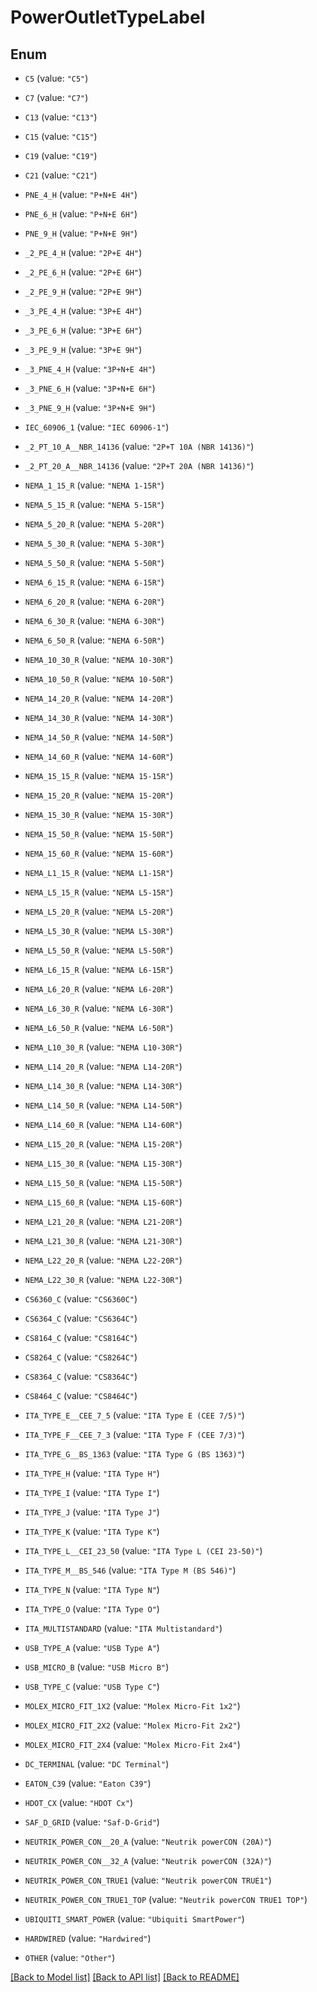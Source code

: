 # PowerOutletTypeLabel

## Enum


* `C5` (value: `"C5"`)

* `C7` (value: `"C7"`)

* `C13` (value: `"C13"`)

* `C15` (value: `"C15"`)

* `C19` (value: `"C19"`)

* `C21` (value: `"C21"`)

* `PNE_4_H` (value: `"P+N+E 4H"`)

* `PNE_6_H` (value: `"P+N+E 6H"`)

* `PNE_9_H` (value: `"P+N+E 9H"`)

* `_2_PE_4_H` (value: `"2P+E 4H"`)

* `_2_PE_6_H` (value: `"2P+E 6H"`)

* `_2_PE_9_H` (value: `"2P+E 9H"`)

* `_3_PE_4_H` (value: `"3P+E 4H"`)

* `_3_PE_6_H` (value: `"3P+E 6H"`)

* `_3_PE_9_H` (value: `"3P+E 9H"`)

* `_3_PNE_4_H` (value: `"3P+N+E 4H"`)

* `_3_PNE_6_H` (value: `"3P+N+E 6H"`)

* `_3_PNE_9_H` (value: `"3P+N+E 9H"`)

* `IEC_60906_1` (value: `"IEC 60906-1"`)

* `_2_PT_10_A__NBR_14136` (value: `"2P+T 10A (NBR 14136)"`)

* `_2_PT_20_A__NBR_14136` (value: `"2P+T 20A (NBR 14136)"`)

* `NEMA_1_15_R` (value: `"NEMA 1-15R"`)

* `NEMA_5_15_R` (value: `"NEMA 5-15R"`)

* `NEMA_5_20_R` (value: `"NEMA 5-20R"`)

* `NEMA_5_30_R` (value: `"NEMA 5-30R"`)

* `NEMA_5_50_R` (value: `"NEMA 5-50R"`)

* `NEMA_6_15_R` (value: `"NEMA 6-15R"`)

* `NEMA_6_20_R` (value: `"NEMA 6-20R"`)

* `NEMA_6_30_R` (value: `"NEMA 6-30R"`)

* `NEMA_6_50_R` (value: `"NEMA 6-50R"`)

* `NEMA_10_30_R` (value: `"NEMA 10-30R"`)

* `NEMA_10_50_R` (value: `"NEMA 10-50R"`)

* `NEMA_14_20_R` (value: `"NEMA 14-20R"`)

* `NEMA_14_30_R` (value: `"NEMA 14-30R"`)

* `NEMA_14_50_R` (value: `"NEMA 14-50R"`)

* `NEMA_14_60_R` (value: `"NEMA 14-60R"`)

* `NEMA_15_15_R` (value: `"NEMA 15-15R"`)

* `NEMA_15_20_R` (value: `"NEMA 15-20R"`)

* `NEMA_15_30_R` (value: `"NEMA 15-30R"`)

* `NEMA_15_50_R` (value: `"NEMA 15-50R"`)

* `NEMA_15_60_R` (value: `"NEMA 15-60R"`)

* `NEMA_L1_15_R` (value: `"NEMA L1-15R"`)

* `NEMA_L5_15_R` (value: `"NEMA L5-15R"`)

* `NEMA_L5_20_R` (value: `"NEMA L5-20R"`)

* `NEMA_L5_30_R` (value: `"NEMA L5-30R"`)

* `NEMA_L5_50_R` (value: `"NEMA L5-50R"`)

* `NEMA_L6_15_R` (value: `"NEMA L6-15R"`)

* `NEMA_L6_20_R` (value: `"NEMA L6-20R"`)

* `NEMA_L6_30_R` (value: `"NEMA L6-30R"`)

* `NEMA_L6_50_R` (value: `"NEMA L6-50R"`)

* `NEMA_L10_30_R` (value: `"NEMA L10-30R"`)

* `NEMA_L14_20_R` (value: `"NEMA L14-20R"`)

* `NEMA_L14_30_R` (value: `"NEMA L14-30R"`)

* `NEMA_L14_50_R` (value: `"NEMA L14-50R"`)

* `NEMA_L14_60_R` (value: `"NEMA L14-60R"`)

* `NEMA_L15_20_R` (value: `"NEMA L15-20R"`)

* `NEMA_L15_30_R` (value: `"NEMA L15-30R"`)

* `NEMA_L15_50_R` (value: `"NEMA L15-50R"`)

* `NEMA_L15_60_R` (value: `"NEMA L15-60R"`)

* `NEMA_L21_20_R` (value: `"NEMA L21-20R"`)

* `NEMA_L21_30_R` (value: `"NEMA L21-30R"`)

* `NEMA_L22_20_R` (value: `"NEMA L22-20R"`)

* `NEMA_L22_30_R` (value: `"NEMA L22-30R"`)

* `CS6360_C` (value: `"CS6360C"`)

* `CS6364_C` (value: `"CS6364C"`)

* `CS8164_C` (value: `"CS8164C"`)

* `CS8264_C` (value: `"CS8264C"`)

* `CS8364_C` (value: `"CS8364C"`)

* `CS8464_C` (value: `"CS8464C"`)

* `ITA_TYPE_E__CEE_7_5` (value: `"ITA Type E (CEE 7/5)"`)

* `ITA_TYPE_F__CEE_7_3` (value: `"ITA Type F (CEE 7/3)"`)

* `ITA_TYPE_G__BS_1363` (value: `"ITA Type G (BS 1363)"`)

* `ITA_TYPE_H` (value: `"ITA Type H"`)

* `ITA_TYPE_I` (value: `"ITA Type I"`)

* `ITA_TYPE_J` (value: `"ITA Type J"`)

* `ITA_TYPE_K` (value: `"ITA Type K"`)

* `ITA_TYPE_L__CEI_23_50` (value: `"ITA Type L (CEI 23-50)"`)

* `ITA_TYPE_M__BS_546` (value: `"ITA Type M (BS 546)"`)

* `ITA_TYPE_N` (value: `"ITA Type N"`)

* `ITA_TYPE_O` (value: `"ITA Type O"`)

* `ITA_MULTISTANDARD` (value: `"ITA Multistandard"`)

* `USB_TYPE_A` (value: `"USB Type A"`)

* `USB_MICRO_B` (value: `"USB Micro B"`)

* `USB_TYPE_C` (value: `"USB Type C"`)

* `MOLEX_MICRO_FIT_1X2` (value: `"Molex Micro-Fit 1x2"`)

* `MOLEX_MICRO_FIT_2X2` (value: `"Molex Micro-Fit 2x2"`)

* `MOLEX_MICRO_FIT_2X4` (value: `"Molex Micro-Fit 2x4"`)

* `DC_TERMINAL` (value: `"DC Terminal"`)

* `EATON_C39` (value: `"Eaton C39"`)

* `HDOT_CX` (value: `"HDOT Cx"`)

* `SAF_D_GRID` (value: `"Saf-D-Grid"`)

* `NEUTRIK_POWER_CON__20_A` (value: `"Neutrik powerCON (20A)"`)

* `NEUTRIK_POWER_CON__32_A` (value: `"Neutrik powerCON (32A)"`)

* `NEUTRIK_POWER_CON_TRUE1` (value: `"Neutrik powerCON TRUE1"`)

* `NEUTRIK_POWER_CON_TRUE1_TOP` (value: `"Neutrik powerCON TRUE1 TOP"`)

* `UBIQUITI_SMART_POWER` (value: `"Ubiquiti SmartPower"`)

* `HARDWIRED` (value: `"Hardwired"`)

* `OTHER` (value: `"Other"`)


[[Back to Model list]](../README.md#documentation-for-models) [[Back to API list]](../README.md#documentation-for-api-endpoints) [[Back to README]](../README.md)


